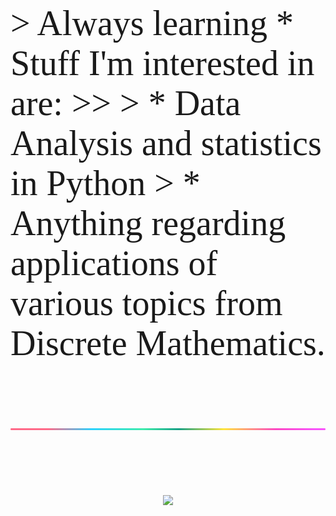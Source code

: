 <span style="font-family:sf pro; font-size:4em;">
> Always learning
* Stuff I'm interested in are: 
>>
> * Data Analysis and statistics in Python
> * Anything regarding applications of various topics from Discrete Mathematics. 

![alt text](https://github.com/AltJf/AltJf/blob/main/rainbow_bar.png?raw=true)
<p align="center">
  <a href="https://skillicons.dev">
    <img src="https://skillicons.dev/icons?i=js,java,python,c,html,css,firebase,flutter,react,nodejs,latex,linux,arduino"/>
  </a>
</p>

</span>
<!---
AltJf/AltJf is a ✨ special ✨ repository because its `README.md` (this file) appears on your GitHub profile.
You can click the Preview link to take a look at your changes.
--->
